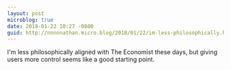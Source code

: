 ```yaml
---
layout: post
microblog: true
date: 2018-01-22 10:27 -0800
guid: http://nnnnnathan.micro.blog/2018/01/22/im-less-philosophically.html
---
```

I'm less philosophically aligned with The Economist these days, but giving users more control seems like a good starting point.
